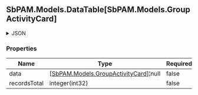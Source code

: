 
<h2 id="tocS_SbPAM.Models.DataTable[SbPAM.Models.GroupActivityCard]">SbPAM.Models.DataTable[SbPAM.Models.GroupActivityCard]</h2>

<a id="schemasbpam.models.datatable[sbpam.models.groupactivitycard]"></a>
<a id="schema_SbPAM.Models.DataTable[SbPAM.Models.GroupActivityCard]"></a>
<a id="tocSsbpam.models.datatable[sbpam.models.groupactivitycard]"></a>
<a id="tocssbpam.models.datatable[sbpam.models.groupactivitycard]"></a>

<details><summary>JSON</summary>


```json
{
  "data": [
    {
      "id": "497f6eca-6276-4993-bfeb-53cbbbba6f08",
      "name": "string",
      "policyId": "2f5573e6-5ba4-48f2-a75d-df99c936463b",
      "policyName": "string",
      "managedAccountGroupId": "e26d71c7-3b1a-42f3-b335-0d300235f20b",
      "latestSessionActualStartUtc": "2019-08-24T14:15:22Z"
    }
  ],
  "recordsTotal": 0
}

```


</details>

### Properties

|Name|Type|Required|Restrictions|Description|
|---|---|---|---|---|
|data|[[SbPAM.Models.GroupActivityCard](../Models/sbpam.models.groupactivitycard.md)]¦null|false|none|none|
|recordsTotal|integer(int32)|false|none|none|


